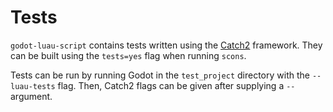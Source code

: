 # Tests

`godot-luau-script` contains tests written using the [Catch2](https://github.com/catchorg/Catch2) framework.
They can be built using the `tests=yes` flag when running `scons`.

Tests can be run by running Godot in the `test_project` directory with the `--luau-tests` flag.
Then, Catch2 flags can be given after supplying a `--` argument.
